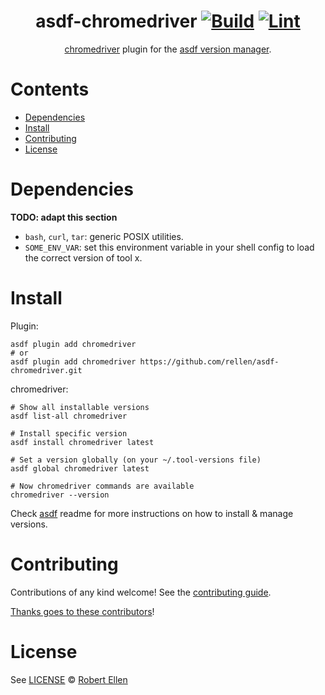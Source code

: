 <div align="center">

# asdf-chromedriver [![Build](https://github.com/rellen/asdf-chromedriver/actions/workflows/build.yml/badge.svg)](https://github.com/rellen/asdf-chromedriver/actions/workflows/build.yml) [![Lint](https://github.com/rellen/asdf-chromedriver/actions/workflows/lint.yml/badge.svg)](https://github.com/rellen/asdf-chromedriver/actions/workflows/lint.yml)


[chromedriver](https://chromedriver.chromium.org/) plugin for the [asdf version manager](https://asdf-vm.com).

</div>

# Contents

- [Dependencies](#dependencies)
- [Install](#install)
- [Contributing](#contributing)
- [License](#license)

# Dependencies

**TODO: adapt this section**

- `bash`, `curl`, `tar`: generic POSIX utilities.
- `SOME_ENV_VAR`: set this environment variable in your shell config to load the correct version of tool x.

# Install

Plugin:

```shell
asdf plugin add chromedriver
# or
asdf plugin add chromedriver https://github.com/rellen/asdf-chromedriver.git
```

chromedriver:

```shell
# Show all installable versions
asdf list-all chromedriver

# Install specific version
asdf install chromedriver latest

# Set a version globally (on your ~/.tool-versions file)
asdf global chromedriver latest

# Now chromedriver commands are available
chromedriver --version
```

Check [asdf](https://github.com/asdf-vm/asdf) readme for more instructions on how to
install & manage versions.

# Contributing

Contributions of any kind welcome! See the [contributing guide](contributing.md).

[Thanks goes to these contributors](https://github.com/rellen/asdf-chromedriver/graphs/contributors)!

# License

See [LICENSE](LICENSE) © [Robert Ellen](https://github.com/rellen/)
